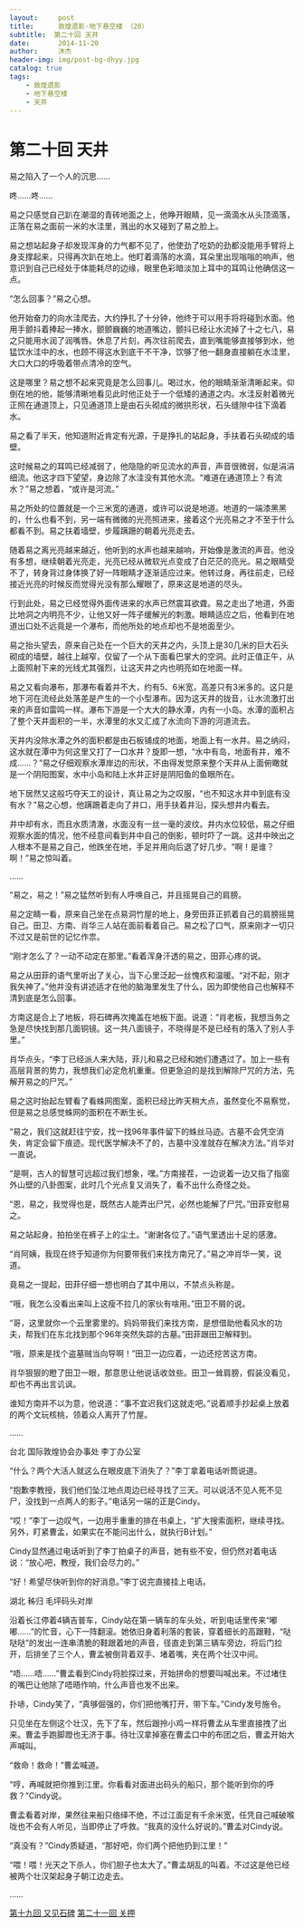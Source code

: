 ```yaml
---
layout:     post
title:      敦煌遗影·地下悬空楼 （20）
subtitle:  第二十回 天井
date:       2014-11-20
author:     沐杰
header-img: img/post-bg-dhyy.jpg
catalog: true
tags:
    - 敦煌遗影
    - 地下悬空楼
    - 天井
---
```

# 第二十回 天井

易之陷入了一个人的沉思……

咚……咚……

易之只感觉自己趴在潮湿的青砖地面之上，他睁开眼睛，见一滴滴水从头顶滴落，正落在易之面前一米的水洼里，溅出的水又碰到了易之脸上。

易之想站起身子却发现浑身的力气都不见了，他使劲了吃奶的劲都没能用手臂将上身支撑起来，只得再次趴在地上。他盯着滴落的水滴，耳朵里出现嗡嗡的响声，他意识到自己已经处于体能耗尽的边缘，眼里色彩暗淡加上耳中的耳鸣让他确信这一点。

“怎么回事？”易之心想。

他开始奋力的向水洼爬去，大约挣扎了十分钟，他终于可以用手将将碰到水面。他用手颤抖着捧起一捧水，颤颤巍巍的地道嘴边，颤抖已经让水流掉了十之七八，易之只能用水润了润嘴唇。休息了片刻，再次往前爬去，直到嘴能够直接够到水，他猛饮水洼中的水，也顾不得这水到底干不干净，饮够了他一翻身直接躺在水洼里，大口大口的呼吸着带点清冷的空气。

这是哪里？易之想不起来究竟是怎么回事儿。喝过水，他的眼睛渐渐清晰起来。仰倒在地的他，能够清晰地看见此时他正处于一个低矮的通道之内。水洼反射着微光正照在通道顶上，只见通道顶上是由石头砌成的微拱形状，石头缝隙中往下滴着水。

易之看了半天，他知道附近肯定有光源，于是挣扎的站起身，手扶着石头砌成的墙壁。

这时候易之的耳鸣已经减弱了，他隐隐的听见流水的声音，声音很微弱，似是涓涓细流。他这才四下望望，身边除了水洼没有其他水流。“难道在通道顶上？有流水？”易之想着，“或许是河流。”

易之所处的位置就是一个三米宽的通道，或许可以说是地道。地道的一端漆黑黑的，什么也看不到，另一端有微微的光亮照进来，接着这个光亮易之才不至于什么都看不到。易之扶着墙壁，步履蹒跚的朝着光亮走去。

随着易之离光亮越来越近，他听到的水声也越来越响，开始像是激流的声音。他没有多想，继续朝着光亮走，光亮已经从微软光点变成了白茫茫的亮光。易之眼睛受不了，转身背过身体换了好一阵眼睛才逐渐适应过来。他转过身，再往前走，已经接近光亮的时候反而觉得光没有那么耀眼了，原来这是地道的尽头。

行到此处，易之已经觉得外面传进来的水声已然震耳欲聋。易之走出了地道，外面比地洞之内明亮不少，让他又好一阵子缓解光的刺激。眼睛适应之后，他看到在地道出口处不远竟是一个瀑布，而他所处的地点却也不是地面至少。

易之抬头望去，原来自己处在一个巨大的天井之内，头顶上是30几米的巨大石头砌成的墙壁，越往上越窄，仅留了一个从下面看巴掌大的空洞。此时正值正午，从上面照射下来的光线尤其强烈，让这天井之内也明亮如在地面一样。

易之又看向瀑布，那瀑布看着并不大，约有5、6米宽，高差只有3米多的。这只是地下河在流经此处落差是产生的一个小型瀑布。因为这天井的拢音，让水流激打出来的声音如雷鸣一样。瀑布下游是一个大大的静水潭，内有一小岛。水潭的面积占了整个天井面积的一半，水潭里的水又汇成了水流向下游的河道流去。

天井内没除水潭之外的面积都是由石板铺成的地面，地面上有一水井。易之纳闷，这水就在潭中为何这里又打了一口水井？旋即一想，“水中有岛，地面有井，难不成……？”易之仔细观察水潭岸边的形状，不由得发觉原来整个天井从上面俯瞰就是一个阴阳图案，水中小岛和陆上水井正好是阴阳鱼的鱼眼所在。

地下居然又这般巧夺天工的设计，真让易之为之叹服，“也不知这水井中到底有没有水？”易之心想，他蹒跚着走向了井口，用手扶着井沿，探头想井内看去。

井中却有水，而且水质清澈，水面没有一丝一毫的波纹。井内水位较低，易之仔细观察水面的情况，他不经意间看到井中自己的倒影，顿时吓了一跳。这井中映出之人根本不是易之自己，他跌坐在地，手足并用向后退了好几步。“啊！是谁？啊！”易之惊叫着。

……

“易之，易之！”易之猛然听到有人呼唤自己，并且摇晃自己的肩膀。

易之定睛一看，原来自己坐在点易洞竹屋的地上，身旁田菲正抓着自己的肩膀摇晃自己。田卫、方南、肖华三人站在面前看着自己。易之松了口气，原来刚才一切只不过又是前世的记忆作祟。

“刚才怎么了？一动不动定在那里。”看着浑身汗透的易之，田菲心疼的说。

易之从田菲的语气里听出了关心，当下心里泛起一丝愧疚和温暖。“对不起，刚才我失神了。”他并没有讲述适才在他的脑海里发生了什么，因为即使他自己也解释不清到底是怎么回事。

方南这是合上了地板，将石碑再次掩盖在地板下面。说道：“肖老板，我想当务之急是尽快找到那几面铜镜。这一共八面镜子，不晓得是不是已经有的落入了别人手里。”

肖华点头，“李丁已经派人来大陆，菲儿和易之已经和她们遭遇过了。加上一些有高层背景的势力，我想我们必定危机重重。但更急迫的是找到解除尸咒的方法，先解开易之的尸咒。”

易之这时抬起左臂看了看蛛网图案，面积已经比昨天稍大点，虽然变化不易察觉，但是易之总感觉蛛网的面积在不断生长。

“易之，我们这就赶往宁安，找一找96年事件留下的蛛丝马迹。古墓不会凭空消失，肯定会留下痕迹。现代医学解决不了的，古墓中没准就存在解决方法。”肖华对一直说。

“是啊，古人的智慧可远超过我们想象，嘿。”方南接茬，一边说着一边又指了指窗外山壁的八卦图案，此时几个光点复又消失了，看不出什么奇怪之处。

“恩，易之，我觉得也是，既然古人能弄出尸咒，必然也能解了尸咒。”田菲安慰易之。

易之站起身，拍拍坐在裤子上的尘土。“谢谢各位了。”语气里透出十足的感激。

“肖阿姨，我现在终于知道你为何要带我们来找方南兄了。”易之冲肖华一笑，说道。

竟易之一提起，田菲仔细一想也明白了其中用以，不禁点头称是。

“哦，我怎么没看出来叫上这瘦不拉几的家伙有啥用。”田卫不屑的说。

“哥，这里就你一个云里雾里的。妈妈带我们来找方南，是想借助他看风水的功夫，帮我们在东北找到那个96年突然失踪的古墓。”田菲跟田卫解释到。

“哦，原来是找个盗墓贼当向导啊！”田卫一边应着，一边还挖苦这方南。

肖华狠狠的瞪了田卫一眼，那意思让他说话收敛些。田卫一耸肩膀，假装没看见，却也不再出言讥讽。

谁知方南并不以为意，他说道：“事不宜迟我们这就走吧。”说着顺手抄起桌上放着的两个文玩核桃，领着众人离开了竹屋。

……

台北 国际敦煌协会办事处 李丁办公室

“什么？两个大活人就这么在眼皮底下消失了？”李丁拿着电话听筒说道。

“抱歉李教授，我们他们坠江地点周边已经寻找了三天。可以说活不见人死不见尸，没找到一点两人的影子。”电话另一端的正是Cindy。

“哎！”李丁一边叹气，一边用手重重的排在书桌上，“扩大搜索面积，继续寻找。另外，盯紧曹孟，如果实在不能问出什么，就执行B计划。”

Cindy显然通过电话听到了李丁拍桌子的声音，她有些不安，但仍然对着电话说：“放心吧，教授，我们会尽力的。”

“好！希望尽快听到你的好消息。”李丁说完直接挂上电话。

湖北 秭归 毛坪码头对岸

沿着长江停着4辆吉普车，Cindy站在第一辆车的车头处，听到电话里传来“嘟嘟……”的忙音，心下一阵翻滚。她依旧身着利落的套装，穿着细长的高跟鞋，“哒哒哒”的发出一连串清脆的鞋跟着地的声音，径直走到第三辆车旁边，将后门拉开，后排坐了三个人，曹孟被倒背着双手、堵着嘴，夹在两个壮汉中间。

“唔……唔……”曹孟看到Cindy将脸探过来，开始拼命的想要叫喊出来。不过堵住的嘴巴让他除了唔晤作响，什么声音也发不出来。

扑哧，Cindy笑了，“真够倔强的，你们把他嘴打开，带下车。”Cindy发号施令。

只见坐在左侧这个壮汉，先下了车，然后跟拎小鸡一样将曹孟从车里直接拽了出来。曹孟手跑脚蹬也无济于事。待壮汉拿掉塞在曹孟口中的布团之后，曹孟开始大声喊叫。

“救命！救命！”曹孟喊道。

“哼，再喊就把你推到江里。你看看对面进出码头的船只，那个能听到你的呼救？”Cindy说。

曹孟看着对岸，果然往来船只络绎不绝，不过江面足有千余米宽，任凭自己喊破喉咙也不会有人听见，当即停止了呼救。“我真的没什么好说的。”曹孟对Cindy说。

“真没有？”Cindy质疑道，“那好吧，你们两个把他扔到江里！”

“喂！喂！光天之下杀人，你们胆子也太大了。”曹孟胡乱的叫着。不过这是他已经被两个壮汉架起身子朝江边走去。

……

[第十九回 又见石碑](http://www.jianshu.com/p/f39f04600b54)
[第二十一回 关押](http://www.jianshu.com/p/387e2a8d1d76)
